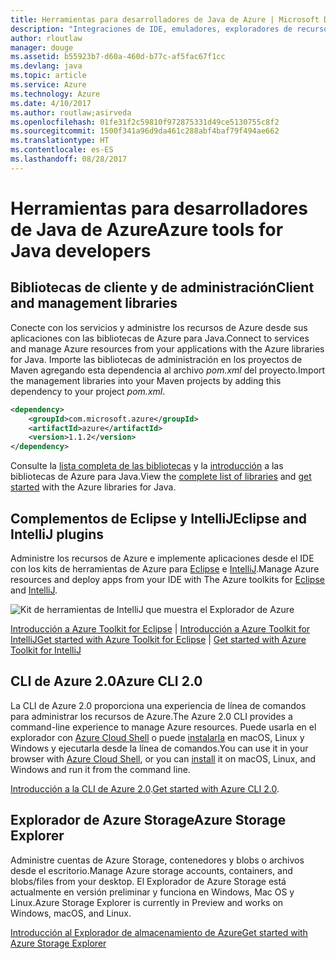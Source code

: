 ```yaml
---
title: Herramientas para desarrolladores de Java de Azure | Microsoft Docs
description: "Integraciones de IDE, emuladores, exploradores de recursos e interfaces de línea de comandos para desarrolladores de Java que trabajan con Azure."
author: rloutlaw
manager: douge
ms.assetid: b55923b7-d60a-460d-b77c-af5fac67f1cc
ms.devlang: java
ms.topic: article
ms.service: Azure
ms.technology: Azure
ms.date: 4/10/2017
ms.author: routlaw;asirveda
ms.openlocfilehash: 01fe31f2c59810f972875331d49ce5130755c8f2
ms.sourcegitcommit: 1500f341a96d9da461c288abf4baf79f494ae662
ms.translationtype: HT
ms.contentlocale: es-ES
ms.lasthandoff: 08/28/2017
---
```

# <a name="azure-tools-for-java-developers"></a><span data-ttu-id="f4578-103">Herramientas para desarrolladores de Java de Azure</span><span class="sxs-lookup"><span data-stu-id="f4578-103">Azure tools for Java developers</span></span>

## <a name="client-and-management-libraries"></a><span data-ttu-id="f4578-104">Bibliotecas de cliente y de administración</span><span class="sxs-lookup"><span data-stu-id="f4578-104">Client and management libraries</span></span>

<span data-ttu-id="f4578-105">Conecte con los servicios y administre los recursos de Azure desde sus aplicaciones con las bibliotecas de Azure para Java.</span><span class="sxs-lookup"><span data-stu-id="f4578-105">Connect to services and manage Azure resources from your applications with the Azure libraries for Java.</span></span> <span data-ttu-id="f4578-106">Importe las bibliotecas de administración en los proyectos de Maven agregando esta dependencia al archivo *pom.xml* del proyecto.</span><span class="sxs-lookup"><span data-stu-id="f4578-106">Import the management libraries into your Maven projects by adding this dependency to your project *pom.xml*.</span></span>

```XML
<dependency>
    <groupId>com.microsoft.azure</groupId>
    <artifactId>azure</artifactId>
    <version>1.1.2</version>
</dependency>
```

<span data-ttu-id="f4578-107">Consulte la [lista completa de las bibliotecas](java-sdk-azure-install.md) y la [introducción](java-sdk-azure-get-started.md) a las bibliotecas de Azure para Java.</span><span class="sxs-lookup"><span data-stu-id="f4578-107">View the [complete list of libraries](java-sdk-azure-install.md) and [get started](java-sdk-azure-get-started.md) with the Azure libraries for Java.</span></span>

## <a name="eclipse-and-intellij-plugins"></a><span data-ttu-id="f4578-108">Complementos de Eclipse y IntelliJ</span><span class="sxs-lookup"><span data-stu-id="f4578-108">Eclipse and IntelliJ plugins</span></span>

<span data-ttu-id="f4578-109">Administre los recursos de Azure e implemente aplicaciones desde el IDE con los kits de herramientas de Azure para [Eclipse](https://docs.microsoft.com/azure/azure-toolkit-for-eclipse) e [IntelliJ](https://docs.microsoft.com/azure/azure-toolkit-for-intellij).</span><span class="sxs-lookup"><span data-stu-id="f4578-109">Manage Azure resources and deploy apps from your IDE with The Azure toolkits for [Eclipse](https://docs.microsoft.com/azure/azure-toolkit-for-eclipse) and [IntelliJ](https://docs.microsoft.com/azure/azure-toolkit-for-intellij).</span></span>   

![Kit de herramientas de IntelliJ que muestra el Explorador de Azure](media/intelliJ-azure-explorer.png)

[<span data-ttu-id="f4578-111">Introducción a Azure Toolkit for Eclipse](https://docs.microsoft.com/azure/app-service-web/app-service-web-eclipse-create-hello-world-web-app) | [Introducción a Azure Toolkit for IntelliJ</span><span class="sxs-lookup"><span data-stu-id="f4578-111">Get started with Azure Toolkit for Eclipse](https://docs.microsoft.com/azure/app-service-web/app-service-web-eclipse-create-hello-world-web-app) | [Get started with Azure Toolkit for IntelliJ</span></span>](https://docs.microsoft.com/azure/app-service-web/app-service-web-intellij-create-hello-world-web-app) 

## <a name="azure-cli-20"></a><span data-ttu-id="f4578-112">CLI de Azure 2.0</span><span class="sxs-lookup"><span data-stu-id="f4578-112">Azure CLI 2.0</span></span>

<span data-ttu-id="f4578-113">La CLI de Azure 2.0 proporciona una experiencia de línea de comandos para administrar los recursos de Azure.</span><span class="sxs-lookup"><span data-stu-id="f4578-113">The Azure 2.0 CLI provides a command-line experience to manage Azure resources.</span></span> <span data-ttu-id="f4578-114">Puede usarla en el explorador con [Azure Cloud Shell](https://docs.microsoft.com/azure/cloud-shell/overview) o puede [instalarla](https://docs.microsoft.com/cli/azure/install-azure-cli) en macOS, Linux y Windows y ejecutarla desde la línea de comandos.</span><span class="sxs-lookup"><span data-stu-id="f4578-114">You can use it in your browser with [Azure Cloud Shell](https://docs.microsoft.com/azure/cloud-shell/overview), or you can [install](https://docs.microsoft.com/cli/azure/install-azure-cli) it on macOS, Linux, and Windows and run it from the command line.</span></span>

<span data-ttu-id="f4578-115">[Introducción a la CLI de Azure 2.0](https://docs.microsoft.com/cli/azure/get-started-with-azure-cli).</span><span class="sxs-lookup"><span data-stu-id="f4578-115">[Get started with Azure CLI 2.0](https://docs.microsoft.com/cli/azure/get-started-with-azure-cli).</span></span>

## <a name="azure-storage-explorer"></a><span data-ttu-id="f4578-116">Explorador de Azure Storage</span><span class="sxs-lookup"><span data-stu-id="f4578-116">Azure Storage Explorer</span></span> 

<span data-ttu-id="f4578-117">Administre cuentas de Azure Storage, contenedores y blobs o archivos desde el escritorio.</span><span class="sxs-lookup"><span data-stu-id="f4578-117">Manage Azure storage accounts, containers, and blobs/files from your desktop.</span></span> <span data-ttu-id="f4578-118">El Explorador de Azure Storage está actualmente en versión preliminar y funciona en Windows, Mac OS y Linux.</span><span class="sxs-lookup"><span data-stu-id="f4578-118">Azure Storage Explorer is currently in Preview and works on Windows, macOS, and Linux.</span></span>

[<span data-ttu-id="f4578-119">Introducción al Explorador de almacenamiento de Azure</span><span class="sxs-lookup"><span data-stu-id="f4578-119">Get started with Azure Storage Explorer</span></span>](https://docs.microsoft.com/azure/vs-azure-tools-storage-manage-with-storage-explorer)